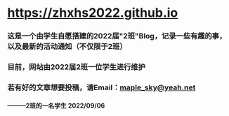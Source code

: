 # https://zhxhs2022.github.io
### 这是一个由学生自愿搭建的2022届"2班"Blog，记录一些有趣的事，以及最新的活动通知（不仅限于2班）
### 目前，网站由2022届2班一位学生进行维护
### 若有好的文章想要投稿，请Email：maple_sky@yeah.net
#### ———2班的一名学生  2022/09/06
